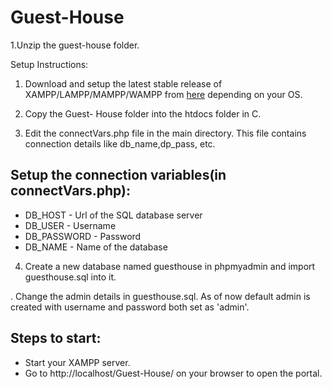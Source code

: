 # Guest-House
1.Unzip the guest-house folder.

Setup Instructions:
1. Download and setup the latest stable release of XAMPP/LAMPP/MAMPP/WAMPP from [here](https://www.apachefriends.org/download.html) depending on your OS.

2. Copy the Guest- House folder into the htdocs folder in C.

3. Edit the connectVars.php file in the main directory. This file contains connection details like db_name,dp_pass, etc.
## Setup the connection variables(in connectVars.php):
- DB_HOST - Url of the SQL database server
- DB_USER - Username
- DB_PASSWORD - Password
- DB_NAME - Name of the database

4. Create a new database named guesthouse in phpmyadmin and import guesthouse.sql into it.

. Change the admin details in guesthouse.sql. As of now default admin is created with username and password both set as 'admin'. 



## Steps to start:
- Start your XAMPP server.
- Go to http://localhost/Guest-House/ on your browser to open the portal.

